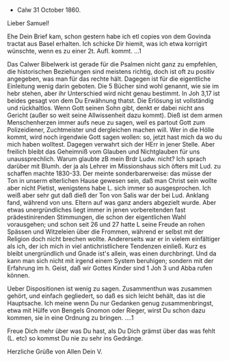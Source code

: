 + Calw 31 October 1860.

Lieber Samuel!

Ehe Dein Brief kam, schon gestern habe ich etl copies von dem Govinda tractat aus Basel erhalten. Ich schicke Dir hiemit, was ich etwa korrigirt wünschte, wenn es zu einer 2t. Aufl. kommt. ...1

Das Calwer Bibelwerk ist gerade für die Psalmen nicht ganz zu empfehlen, die historischen Beziehungen sind meistens richtig, doch ist oft zu positiv angegeben, was man für das rechte hält. Dagegen ist für die eigentliche Einleitung wenig darin geboten. Die 5 Bücher sind wohl genannt, wie sie im hebr stehen, aber ihr Unterschied wird nicht genau bestimmt. In Joh 3,17 ist beides gesagt von dem Du Erwähnung thatst. Die Erlösung ist vollständig und rückhaltlos. Wenn Gott seinen Sohn gibt, denkt er dabei nicht ans Gericht (außer so weit seine Allwissenheit dazu kommt). Dieß ist dem armen Menschenherzen immer aufs neue zu sagen, weil es partout Gott zum Polizeidiener, Zuchtmeister und dergleichen machen will. Wer in die Hölle kommt, wird noch irgendwie Gott sagen wollen: so, jetzt hast mich da wo du mich haben wolltest. Dagegen verwahrt sich der HErr in jener Stelle. Aber freilich bleibt das Geheimniß vom Glauben und Nichtglauben für uns unaussprechlich. Warum glaubte zB mein Brdr Ludw. nicht? Ich sprach darüber mit Blumh. der ja als Lehrer im Missionshaus sich öfters mit Lud. zu schaffen machte 1830-33. Der meinte sonderbarerweise: das müsse der Ton in unserm elterlichen Hause gewesen sein, daß man Christ sein wollte aber nicht Pietist, wenigstens habe L. sich immer so ausgesprochen. Ich weiß aber sehr gut daß dieß der Ton von Salis war der bei Lud. Anklang fand, während von uns. Eltern auf was ganz anders abgezielt wurde. Aber etwas unergründliches liegt immer in jenen vorbereitenden fast prädestinirenden Stimmungen, die schon der eigentlichen Wahl vorausgehen; und schon seit 26 und 27 hatte L seine Freude an rohen Spässen und Witzeleien über die Frommen, während er selbst mit der Religion doch nicht brechen wollte. Andererseits war er in vielem einfältiger als ich, der ich mich in viel antichristlichere Tendenzen einließ. Kurz es bleibt unergründlich und Gnade ist's allein, was einen durchbringt. Und da kann man sich nicht mit irgend einem System beruhigen; sondern mit der Erfahrung im h. Geist, daß wir Gottes Kinder sind 1 Joh 3 und Abba rufen können.

Ueber Dispositionen ist wenig zu sagen. Zusammenthun was zusammen gehört, und einfach gegliedert, so daß es sich leicht behält, das ist die Hauptsache. Ich meine wenn Du nur Gedanken genug zusammenbringst, etwa mit Hülfe von Bengels Gnomon oder Rieger, wirst Du schon dazu kommen, sie in eine Ordnung zu bringen. ....1

Freue Dich mehr über was Du hast, als Du Dich grämst über das was fehlt (L. etc) so kommst Du nie zu sehr ins Gedränge.

 Herzliche Grüße von Allen
 Dein V.

